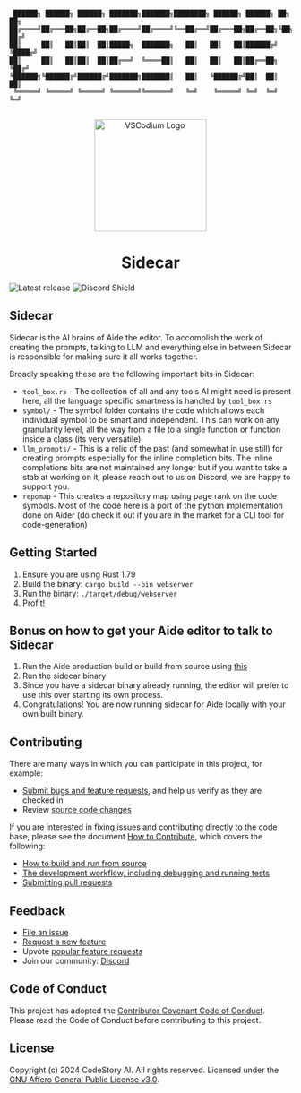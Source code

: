 ```

 ██████╗ ██████╗ ██████╗ ███████╗███████╗████████╗ ██████╗ ██████╗ ██╗   ██╗
██╔════╝██╔═══██╗██╔══██╗██╔════╝██╔════╝╚══██╔══╝██╔═══██╗██╔══██╗╚██╗ ██╔╝
██║     ██║   ██║██║  ██║█████╗  ███████╗   ██║   ██║   ██║██████╔╝ ╚████╔╝ 
██║     ██║   ██║██║  ██║██╔══╝  ╚════██║   ██║   ██║   ██║██╔══██╗  ╚██╔╝  
╚██████╗╚██████╔╝██████╔╝███████╗███████║   ██║   ╚██████╔╝██║  ██║   ██║   
 ╚═════╝ ╚═════╝ ╚═════╝ ╚══════╝╚══════╝   ╚═╝    ╚═════╝ ╚═╝  ╚═╝   ╚═╝   
                                                                            
```

<div id="vscodium-logo" align="center">
    <img src="./media/logo.svg" alt="VSCodium Logo" width="200"/>
    <h1>Sidecar</h1>
</div>

![Latest release](https://img.shields.io/github/v/release/codestoryai/binaries?label=version)
![Discord Shield](https://discord.com/api/guilds/1138070673756004464/widget.png?style=shield)

## Sidecar

Sidecar is the AI brains of Aide the editor. To accomplish the work of creating the prompts, talking to LLM and everything else in between Sidecar is responsible for making sure it all works together.

Broadly speaking these are the following important bits in Sidecar:

- `tool_box.rs` - The collection of all and any tools AI might need is present here, all the language specific smartness is handled by `tool_box.rs`
- `symbol/` - The symbol folder contains the code which allows each individual symbol to be smart and independent. This can work on any granularity level, all the way from a file to a single function or function inside a class (its very versatile)
- `llm_prompts/` - This is a relic of the past (and somewhat in use still) for creating prompts especially for the inline completion bits. The inline completions bits are not maintained any longer but if you want to take a stab at working on it, please reach out to us on Discord, we are happy to support you.
- `repomap` - This creates a repository map using page rank on the code symbols. Most of the code here is a port of the python implementation done on Aider (do check it out if you are in the market for a CLI tool for code-generation)

## Getting Started

1. Ensure you are using Rust 1.79
2. Build the binary: `cargo build --bin webserver`
3. Run the binary: `./target/debug/webserver`
4. Profit!

## Bonus on how to get your Aide editor to talk to Sidecar

1. Run the Aide production build or build from source using [this](https://github.com/codestoryai/ide)
2. Run the sidecar binary
3. Since you have a sidecar binary already running, the editor will prefer to use this over starting its own process.
4. Congratulations! You are now running sidecar for Aide locally with your own built binary.

## Contributing

There are many ways in which you can participate in this project, for example:

- [Submit bugs and feature requests](https://github.com/codestoryai/sidecar/issues), and help us verify as they are checked in
- Review [source code changes](https://github.com/codestoryai/sidecar/pulls)

If you are interested in fixing issues and contributing directly to the code base,
please see the document [How to Contribute](HOW_TO_CONTRIBUTE.md), which covers the following:

- [How to build and run from source](HOW_TO_CONTRIBUTE.md)
- [The development workflow, including debugging and running tests](HOW_TO_CONTRIBUTE.md#debugging)
- [Submitting pull requests](HOW_TO_CONTRIBUTE.md#pull-requests)

## Feedback

- [File an issue](https://github.com/codestoryai/sidecar/issues)
- [Request a new feature](CONTRIBUTING.md)
- Upvote [popular feature requests](https://github.com/codestoryai/sidecar/issues?q=is%3Aopen+is%3Aissue+label%3Afeature-request+sort%3Areactions-%2B1-desc)
- Join our community: [Discord](https://discord.gg/mtgrhXM5Xf)

## Code of Conduct

This project has adopted the [Contributor Covenant Code of Conduct](CODE_OF_CONDUCT.md). Please read the Code of Conduct before contributing to this project.

## License

Copyright (c) 2024 CodeStory AI. All rights reserved.
Licensed under the [GNU Affero General Public License v3.0](LICENSE.md).
